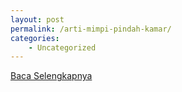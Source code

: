 ```yaml
---
layout: post
permalink: /arti-mimpi-pindah-kamar/
categories:
    - Uncategorized
---
```


[Baca Selengkapnya](/08)